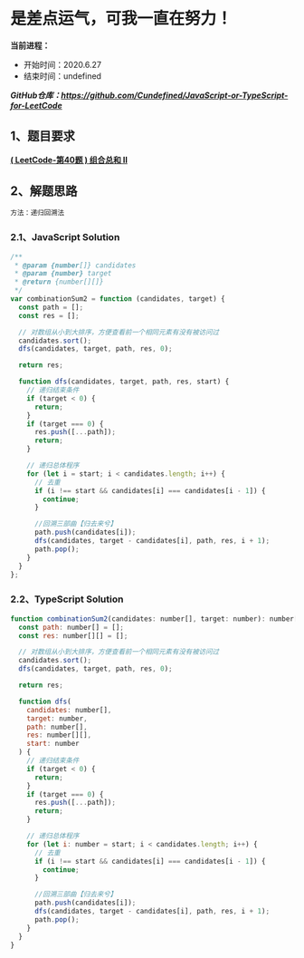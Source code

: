 ﻿# 是差点运气，可我一直在努力！
**当前进程：**

 - 开始时间：2020.6.27 
 - 结束时间：undefined

***GitHub仓库：https://github.com/Cundefined/JavaScript-or-TypeScript-for-LeetCode***



## 1、题目要求
[**( LeetCode-第40题 )  组合总和 II**](https://leetcode-cn.com/problems/combination-sum-ii/)
       



## 2、解题思路
```javascript
方法：递归回溯法
```


### 2.1、JavaScript Solution

```javascript
/**
 * @param {number[]} candidates
 * @param {number} target
 * @return {number[][]}
 */
var combinationSum2 = function (candidates, target) {
  const path = [];
  const res = [];

  // 对数组从小到大排序，方便查看前一个相同元素有没有被访问过
  candidates.sort();
  dfs(candidates, target, path, res, 0);

  return res;

  function dfs(candidates, target, path, res, start) {
    // 递归结束条件
    if (target < 0) {
      return;
    }
    if (target === 0) {
      res.push([...path]);
      return;
    }

    // 递归总体程序
    for (let i = start; i < candidates.length; i++) {
      // 去重
      if (i !== start && candidates[i] === candidates[i - 1]) {
        continue;
      }

      //回溯三部曲【归去来兮】
      path.push(candidates[i]);
      dfs(candidates, target - candidates[i], path, res, i + 1);
      path.pop();
    }
  }
};
```

### 2.2、TypeScript Solution

```javascript
function combinationSum2(candidates: number[], target: number): number[][] {
  const path: number[] = [];
  const res: number[][] = [];

  // 对数组从小到大排序，方便查看前一个相同元素有没有被访问过
  candidates.sort();
  dfs(candidates, target, path, res, 0);

  return res;

  function dfs(
    candidates: number[],
    target: number,
    path: number[],
    res: number[][],
    start: number
  ) {
    // 递归结束条件
    if (target < 0) {
      return;
    }
    if (target === 0) {
      res.push([...path]);
      return;
    }

    // 递归总体程序
    for (let i: number = start; i < candidates.length; i++) {
      // 去重
      if (i !== start && candidates[i] === candidates[i - 1]) {
        continue;
      }

      //回溯三部曲【归去来兮】
      path.push(candidates[i]);
      dfs(candidates, target - candidates[i], path, res, i + 1);
      path.pop();
    }
  }
}
```

